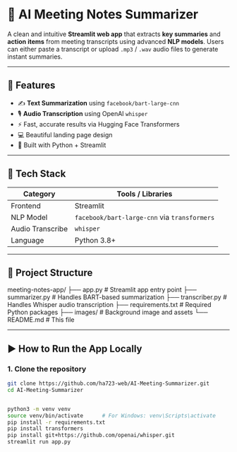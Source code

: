 # 🧠 AI Meeting Notes Summarizer

A clean and intuitive **Streamlit web app** that extracts **key summaries** and **action items** from meeting transcripts using advanced **NLP models**. Users can either paste a transcript or upload `.mp3` / `.wav` audio files to generate instant summaries.

---

## 🚀 Features

- ✍️ **Text Summarization** using `facebook/bart-large-cnn`
- 🎙️ **Audio Transcription** using OpenAI `whisper`
- ⚡ Fast, accurate results via Hugging Face Transformers
- 💻 Beautiful landing page design
- 📲 Built with Python + Streamlit

---

## 🧰 Tech Stack

| Category        | Tools / Libraries                        |
|-----------------|-------------------------------------------|
| Frontend        | Streamlit                                |
| NLP Model       | `facebook/bart-large-cnn` via `transformers` |
| Audio Transcribe| `whisper`                                 |
| Language        | Python 3.8+                               |

---

## 📁 Project Structure

meeting-notes-app/
├── app.py # Streamlit app entry point
├── summarizer.py # Handles BART-based summarization
├── transcriber.py # Handles Whisper audio transcription
├── requirements.txt # Required Python packages
├── images/ # Background image and assets
└── README.md # This file


---

## ▶️ How to Run the App Locally

### 1. Clone the repository

```bash
git clone https://github.com/ha723-web/AI-Meeting-Summarizer.git
cd AI-Meeting-Summarizer


python3 -m venv venv
source venv/bin/activate      # For Windows: venv\Scripts\activate
pip install -r requirements.txt
pip install transformers
pip install git+https://github.com/openai/whisper.git
streamlit run app.py

